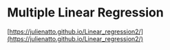 # Multiple Linear Regression

[https://julienatto.github.io/Linear_regression2/](https://julienatto.github.io/Linear_regression2/)
